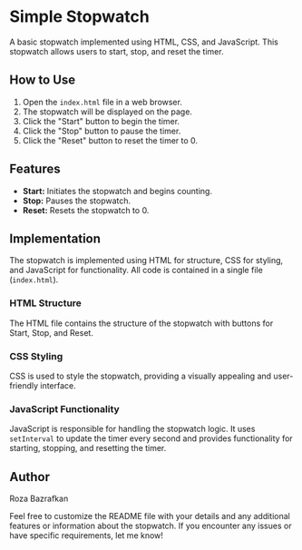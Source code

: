 # Simple Stopwatch

A basic stopwatch implemented using HTML, CSS, and JavaScript. This stopwatch allows users to start, stop, and reset the timer.

## How to Use

1. Open the `index.html` file in a web browser.
2. The stopwatch will be displayed on the page.
3. Click the "Start" button to begin the timer.
4. Click the "Stop" button to pause the timer.
5. Click the "Reset" button to reset the timer to 0.

## Features

- **Start:** Initiates the stopwatch and begins counting.
- **Stop:** Pauses the stopwatch.
- **Reset:** Resets the stopwatch to 0.

## Implementation

The stopwatch is implemented using HTML for structure, CSS for styling, and JavaScript for functionality. All code is contained in a single file (`index.html`).

### HTML Structure

The HTML file contains the structure of the stopwatch with buttons for Start, Stop, and Reset.

### CSS Styling

CSS is used to style the stopwatch, providing a visually appealing and user-friendly interface.

### JavaScript Functionality

JavaScript is responsible for handling the stopwatch logic. It uses `setInterval` to update the timer every second and provides functionality for starting, stopping, and resetting the timer.

## Author

Roza Bazrafkan

Feel free to customize the README file with your details and any additional features or information about the stopwatch. If you encounter any issues or have specific requirements, let me know!

